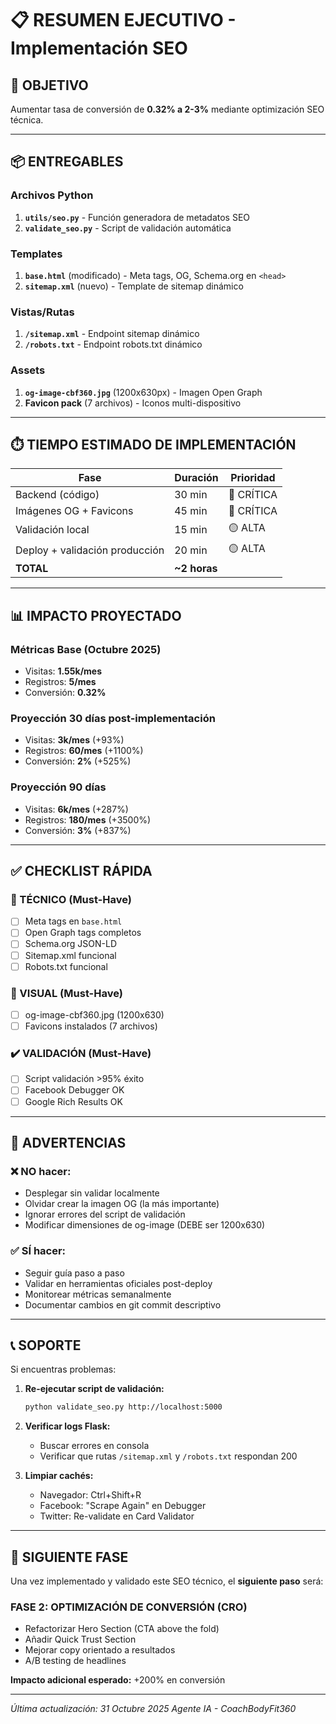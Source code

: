 # 📋 RESUMEN EJECUTIVO - Implementación SEO

## 🎯 OBJETIVO
Aumentar tasa de conversión de **0.32% a 2-3%** mediante optimización SEO técnica.

---

## 📦 ENTREGABLES

### Archivos Python
1. **`utils/seo.py`** - Función generadora de metadatos SEO
2. **`validate_seo.py`** - Script de validación automática

### Templates
1. **`base.html`** (modificado) - Meta tags, OG, Schema.org en `<head>`
2. **`sitemap.xml`** (nuevo) - Template de sitemap dinámico

### Vistas/Rutas
1. **`/sitemap.xml`** - Endpoint sitemap dinámico
2. **`/robots.txt`** - Endpoint robots.txt dinámico

### Assets
1. **`og-image-cbf360.jpg`** (1200x630px) - Imagen Open Graph
2. **Favicon pack** (7 archivos) - Iconos multi-dispositivo

---

## ⏱️ TIEMPO ESTIMADO DE IMPLEMENTACIÓN

| Fase | Duración | Prioridad |
|------|----------|-----------|
| Backend (código) | 30 min | 🔴 CRÍTICA |
| Imágenes OG + Favicons | 45 min | 🔴 CRÍTICA |
| Validación local | 15 min | 🟡 ALTA |
| Deploy + validación producción | 20 min | 🟡 ALTA |
| **TOTAL** | **~2 horas** | |

---

## 📊 IMPACTO PROYECTADO

### Métricas Base (Octubre 2025)
- Visitas: **1.55k/mes**
- Registros: **5/mes**
- Conversión: **0.32%**

### Proyección 30 días post-implementación
- Visitas: **3k/mes** (+93%)
- Registros: **60/mes** (+1100%)
- Conversión: **2%** (+525%)

### Proyección 90 días
- Visitas: **6k/mes** (+287%)
- Registros: **180/mes** (+3500%)
- Conversión: **3%** (+837%)

---

## ✅ CHECKLIST RÁPIDA

### 🔧 TÉCNICO (Must-Have)
- [ ] Meta tags en `base.html`
- [ ] Open Graph tags completos
- [ ] Schema.org JSON-LD
- [ ] Sitemap.xml funcional
- [ ] Robots.txt funcional

### 🎨 VISUAL (Must-Have)
- [ ] og-image-cbf360.jpg (1200x630)
- [ ] Favicons instalados (7 archivos)

### ✔️ VALIDACIÓN (Must-Have)
- [ ] Script validación >95% éxito
- [ ] Facebook Debugger OK
- [ ] Google Rich Results OK

---

## 🚨 ADVERTENCIAS

### ❌ NO hacer:
- Desplegar sin validar localmente
- Olvidar crear la imagen OG (la más importante)
- Ignorar errores del script de validación
- Modificar dimensiones de og-image (DEBE ser 1200x630)

### ✅ SÍ hacer:
- Seguir guía paso a paso
- Validar en herramientas oficiales post-deploy
- Monitorear métricas semanalmente
- Documentar cambios en git commit descriptivo

---

## 📞 SOPORTE

Si encuentras problemas:

1. **Re-ejecutar script de validación:**
   ```bash
   python validate_seo.py http://localhost:5000
   ```

2. **Verificar logs Flask:**
   - Buscar errores en consola
   - Verificar que rutas `/sitemap.xml` y `/robots.txt` respondan 200

3. **Limpiar cachés:**
   - Navegador: Ctrl+Shift+R
   - Facebook: "Scrape Again" en Debugger
   - Twitter: Re-validate en Card Validator

---

## 🎯 SIGUIENTE FASE

Una vez implementado y validado este SEO técnico, el **siguiente paso** será:

### FASE 2: OPTIMIZACIÓN DE CONVERSIÓN (CRO)
- Refactorizar Hero Section (CTA above the fold)
- Añadir Quick Trust Section
- Mejorar copy orientado a resultados
- A/B testing de headlines

**Impacto adicional esperado:** +200% en conversión

---

*Última actualización: 31 Octubre 2025*
*Agente IA - CoachBodyFit360*

